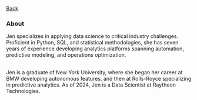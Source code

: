 [Back](https://zenjen-devs.github.io)

### About

<p align="left">
Jen specializes in applying data science to critical industry challenges. 
  <br>
  Proficient in Python, SQL, and statistical methodologies, she has seven years of experience developing analytics platforms spanning automation, predictive modeling, and operations optimization.

  <br>
  <br>
  
Jen is a graduate of New York University, where she began her career at BMW developing autonomous features, and then at Rolls-Royce specializing in predictive analytics. As of 2024, Jen is a Data Scientist at Raytheon Technologies.
  <br><br>






  

  </p>


